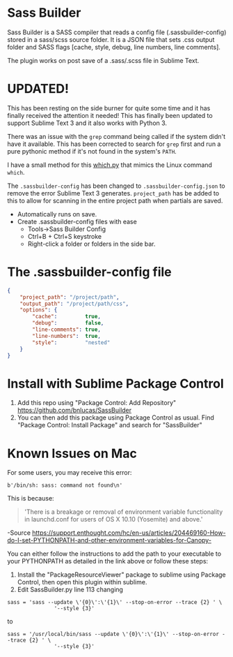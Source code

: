 Sass Builder
============

Sass Builder is a SASS compiler that reads a config file (.sassbuilder-config) stored
in a sass/scss source folder. It is a JSON file that sets .css output folder and SASS
flags [cache, style, debug, line numbers, line comments].

The plugin works on post save of a .sass/.scss file in Sublime Text.

UPDATED!
========
This has been resting on the side burner for quite some time and it has finally
received the attention it needed! This has finally been updated to support Sublime
Text 3 and it also works with Python 3.

There was an issue with the `grep` command being called if the system didn't have it
available. This has been corrected to search for `grep` first and run a pure pythonic
method if it's not found in the system's `PATH`.

I have a small method for this [which.py][w] that mimics the Linux command `which`.

The `.sassbuilder-config` has been changed to `.sassbuilder-config.json` to remove
the error Sublime Text 3 generates. `project_path` has be added to this to allow for
scanning in the entire project path when partials are saved.


* Automatically runs on save.
* Create .sassbuilder-config files with ease
  * Tools->Sass Builder Config
  * Ctrl+B + Ctrl+S keystroke
  * Right-click a folder or folders in the side bar.

The .sassbuilder-config file
============================
```json
{
    "project_path": "/project/path",
    "output_path": "/project/path/css",
    "options": {
        "cache":         true,
        "debug":         false,
        "line-comments": true,
        "line-numbers":  true,
        "style":         "nested"
    }
}
```

[w]: https://gist.github.com/bnlucas/a23105c69132ab9e5fe9

Install with Sublime Package Control
============================
1. Add this repo using "Package Control: Add Repository" https://github.com/bnlucas/SassBuilder
2. You can then add this package using Package Control as usual. Find "Package Control: Install Package" and search for "SassBuilder"


Known Issues on Mac
============================
For some users, you may receive this error:
```
b'/bin/sh: sass: command not found\n'
```
This is because:
> 'There is a breakage or removal of environment variable functionality in launchd.conf for users of OS X 10.10 (Yosemite) and above.'

-Source https://support.enthought.com/hc/en-us/articles/204469160-How-do-I-set-PYTHONPATH-and-other-environment-variables-for-Canopy-

You can either follow the instructions to add the path to your executable to your PYTHONPATH as detailed in the link above or follow these steps:

1. Install the "PackageResourceViewer" package to sublime using Package Control, then open this plugin within sublime.
2. Edit SassBuilder.py line 113 changing
```
sass = 'sass --update \'{0}\':\'{1}\' --stop-on-error --trace {2} ' \
               '--style {3}'
```
to
```
sass = '/usr/local/bin/sass --update \'{0}\':\'{1}\' --stop-on-error --trace {2} ' \
               '--style {3}'
```
